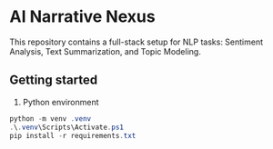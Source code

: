 # AI Narrative Nexus

This repository contains a full-stack setup for NLP tasks: Sentiment Analysis, Text Summarization, and Topic Modeling.


## Getting started

1) Python environment

```powershell
python -m venv .venv
.\.venv\Scripts\Activate.ps1
pip install -r requirements.txt
```
